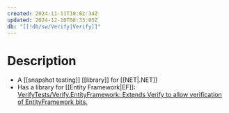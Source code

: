 ```yaml
---
created: 2024-11-11T10:02:34Z
updated: 2024-12-10T08:33:05Z
db: "[[!db/sw/Verify|Verify]]"
---
```

# Description
- A [[snapshot testing]] [[library]] for [[NET|.NET]]
- Has a library for [[Entity Framework|EF]]: [VerifyTests/Verify.EntityFramework: Extends Verify to allow verification of EntityFramework bits.](https://github.com/VerifyTests/Verify.EntityFramework)